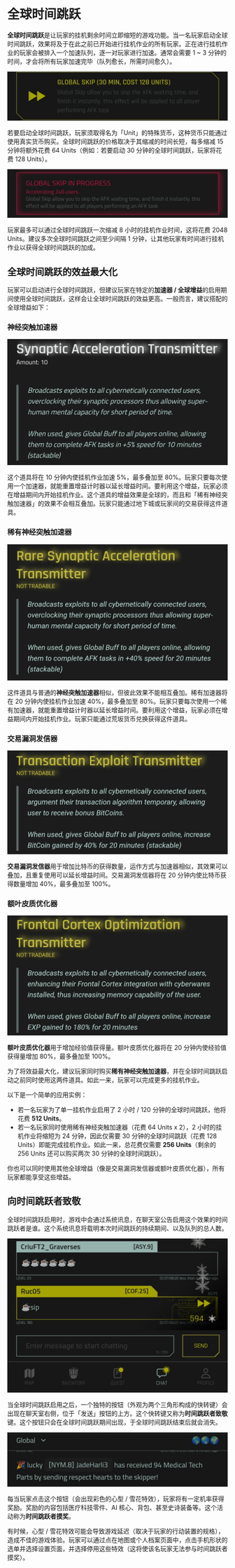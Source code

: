 # 全球时间跳跃

**全球时间跳跃**是让玩家的挂机剩余时间立即缩短的游戏功能。当一名玩家启动全球时间跳跃，效果将及于在此之前已开始进行挂机作业的所有玩家。正在进行挂机作业的玩家会被排入一个加速队列，逐一对玩家进行加速。通常会需要 1 ~ 3 分钟的时间，才会将所有玩家加速完毕（队列愈长，所需时间愈久）。

![GlobalSkip](/resources/mobile-tutorial/GlobalSkip.png)

若要启动全球时间跳跃，玩家须取得名为「Unit」的特殊货币，这种货币只能通过使用真实货币购买。全球时间跳跃的价格取决于其缩减的时间长短，每多缩减 15 分钟将额外花费 64 Units（例如：若要启动 30 分钟的全球时间跳跃，玩家将花费 128 Units）。

![GlobalSkip2](/resources/mobile-tutorial/GlobalSkip2.png)

玩家最多可以通过全球时间跳跃一次缩减 8 小时的挂机作业时间，这将花费 2048 Units。建议多次全球时间跳跃之间至少间隔 1 分钟，让其他玩家有时间进行挂机作业以获得全球时间跳跃的加成。

## 全球时间跳跃的效益最大化

玩家可以启动进行全球时间跳跃，但建议玩家在特定的**加速器 / 全球增益**的启用期间使用全球时间跳跃，这样会让全球时间跳跃的效益更高。一般而言，建议搭配的全球增益如下：

### 神经突触加速器

![GlobalBuff_AFK](/resources/mobile-tutorial/GlobalBuff_AFK.png)

这个道具将在 10 分钟内使挂机作业加速 5%，最多叠加至 80%。玩家只要每次使用一个加速器，就能重置增益计时器以延长增益时间。要利用这个增益，玩家必须在增益期间内开始挂机作业。这个道具的增益效果是全球的，而且和「稀有神经突触加速器」的效果不会相互叠加。玩家只能通过地下城或玩家间的交易获得这件道具。

### 稀有神经突触加速器

![GlobalBuff_AFK2](/resources/mobile-tutorial/GlobalBuff_AFK2.png)

这件道具与普通的**神经突触加速器**相似，但彼此效果不能相互叠加。稀有加速器将在 20 分钟内使挂机作业加速 40%，最多叠加至 80%。玩家只要每次使用一个稀有加速器，就能重置增益计时器以延长增益时间。要利用这个增益，玩家必须在增益期间内开始挂机作业。玩家只能通过荒坂货币兑换获得这件道具。

### 交易漏洞发信器

![GlobalBuff_BTC](/resources/mobile-tutorial/GlobalBuff_BTC.png)

**交易漏洞发信器**用于增加比特币的获得数量，运作方式与加速器相似，其效果可以叠加，且重复使用可以延长增益时间。交易漏洞发信器将在 20 分钟内使比特币获得数量增加 40%，最多叠加至 100%。

### 额叶皮质优化器

![GlobalBuff_EXP](/resources/mobile-tutorial/GlobalBuff_EXP.png)

**额叶皮质优化器**用于增加经验值获得量。额叶皮质优化器将在 20 分钟内使经验值获得量增加 80%，最多叠加至 100%。

为了将效益最大化，建议玩家同时购买**稀有神经突触加速器**，并在全球时间跳跃启动之前同时使用这两件道具。如此一来，玩家可以完成更多的挂机作业。

以下是一个简单的应用实例：

- 若一名玩家为了单一挂机作业启用了 2 小时 / 120 分钟的全球时间跳跃，他将花费 **512 Units**。
- 若一名玩家同时使用稀有神经突触加速器（花费 64 Units x 2），2 小时的挂机作业将缩短为 24 分钟，因此仅需要 30 分钟的全球时间跳跃（花费 128 Units）即能完成挂机作业。如此一来，总花费仅需要 **256 Units**（剩余的 256 Units 还可以购买两次 30 分钟的全球时间跳跃）。

你也可以同时使用其他全球增益（像是交易漏洞发信器或额叶皮质优化器），所有玩家都能享受这些增益。

## 向时间跳跃者致敬

全球时间跳跃启用时，游戏中会通过系统讯息，在聊天室公告启用这个效果的时间跳跃者是谁。这个系统讯息将载明本次时间跳跃的持续期间、以及队列的总人数。

![SkipperRespect](/resources/mobile-tutorial/SkipperRespect.png)

当全球时间跳跃启用之后，一个独特的按钮（外观为两个三角形构成的快转键）会出现在聊天室右侧，位于「发送」按钮的上方。这个快转键又称为**时间跳跃者致敬**键。这个按钮只会在全球时间跳跃期间出现，于全球时间跳跃结束后就会消失。

![SkipperRespect2](/resources/mobile-tutorial/SkipperRespect2.png)

每当玩家点击这个按钮（会出现彩色的心型 / 雪花特效），玩家将有一定机率获得奖励。奖励的内容包括医疗科技零件、AI 核心、背包、甚至史诗装备等。这个活动称为**时间跳跃者摸奖**。

有时候，心型 / 雪花特效可能会导致游戏延迟（取决于玩家的行动装置的规格），造成不佳的游戏体验。玩家可以通过点在地图或个人档案页面中，点击手机形状的选单并选择设置页面，并选择停用这些特效（这将使该名玩家无法参与时间跳跃者摸奖）。